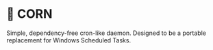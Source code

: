 # 🌽 CORN

Simple, dependency-free cron-like daemon. Designed to be a portable replacement for Windows Scheduled Tasks.

